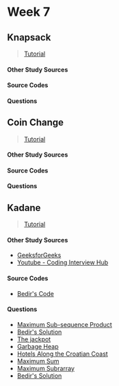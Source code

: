 # Week 7


## Knapsack

> [Tutorial]()

#### Other Study Sources
 
#### Source Codes

#### Questions



## Coin Change

> [Tutorial]()

#### Other Study Sources
 
#### Source Codes

#### Questions



## Kadane

> [Tutorial](http://bedirtapkan.me/Kadane's-Algorithm/)

#### Other Study Sources
- [GeeksforGeeks](http://www.geeksforgeeks.org/largest-sum-contiguous-subarray/)
- [Youtube - Coding Interview Hub](https://www.youtube.com/watch?v=86CQq3pKSUw)
 
#### Source Codes
- [Bedir's Code](https://github.com/BedirT/Algorithms_and_DS/blob/master/Algorithms/Dynamic/Kadane's%20Algorithm.cpp)

#### Questions
- [Maximum Sub-sequence Product](https://uva.onlinejudge.org/index.php?option=com_onlinejudge&Itemid=8&page=show_problem&category=24&problem=728&mosmsg=Submission+received+with+ID+18120191)
 - [Bedir's Solution](https://github.com/BedirT/Algorithms_and_DS/blob/master/Problems/Curriculum%20Q's/Week%2010/Maximum%20Sub-sequence%20Product.cpp)
- [The jackpot](https://uva.onlinejudge.org/index.php?option=com_onlinejudge&Itemid=8&category=24&page=show_problem&problem=1625)
- [Garbage Heap](https://uva.onlinejudge.org/index.php?option=com_onlinejudge&Itemid=8&category=24&page=show_problem&problem=1696)
- [Hotels Along the Croatian Coast](http://www.spoj.com/problems/HOTELS/)
- [Maximum Sum](http://acm.timus.ru/problem.aspx?space=1&num=1146)
- [Maximum Subrarray](https://www.hackerrank.com/challenges/maxsubarray)
 - [Bedir's Solution](https://github.com/BedirT/Algorithms_and_DS/blob/master/Problems/HackerRank/Algorithms/Dynamic%20Programming/Maximum%20Subarray.cpp)

